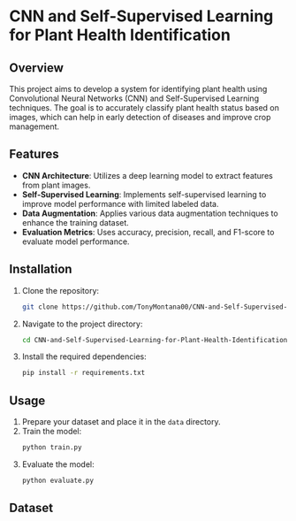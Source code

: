 # CNN and Self-Supervised Learning for Plant Health Identification
 
## Overview

This project aims to develop a system for identifying plant health using Convolutional Neural Networks (CNN) and Self-Supervised Learning techniques. The goal is to accurately classify plant health status based on images, which can help in early detection of diseases and improve crop management.

## Features

- **CNN Architecture**: Utilizes a deep learning model to extract features from plant images.
- **Self-Supervised Learning**: Implements self-supervised learning to improve model performance with limited labeled data.
- **Data Augmentation**: Applies various data augmentation techniques to enhance the training dataset.
- **Evaluation Metrics**: Uses accuracy, precision, recall, and F1-score to evaluate model performance.

## Installation

1. Clone the repository:
    ```bash
    git clone https://github.com/TonyMontana00/CNN-and-Self-Supervised-Learning-for-Plant-Health-Identification.git
    ```
2. Navigate to the project directory:
    ```bash
    cd CNN-and-Self-Supervised-Learning-for-Plant-Health-Identification
    ```
3. Install the required dependencies:
    ```bash
    pip install -r requirements.txt
    ```

## Usage

1. Prepare your dataset and place it in the `data` directory.
2. Train the model:
    ```bash
    python train.py
    ```
3. Evaluate the model:
    ```bash
    python evaluate.py
    ```

## Dataset



